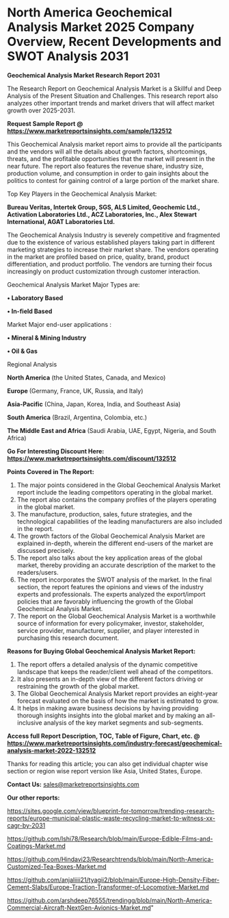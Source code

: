 # North America Geochemical Analysis Market 2025 Company Overview, Recent Developments and SWOT Analysis 2031

<strong>Geochemical Analysis Market Research Report 2031</strong>

The Research Report on Geochemical Analysis Market is a Skillful and Deep Analysis of the Present Situation and Challenges. This research report also analyzes other important trends and market drivers that will affect market growth over 2025-2031.

<strong>Request Sample Report @ <a href=https://www.marketreportsinsights.com/sample/132512>https://www.marketreportsinsights.com/sample/132512</a></strong>

This Geochemical Analysis market report aims to provide all the participants and the vendors will all the details about growth factors, shortcomings, threats, and the profitable opportunities that the market will present in the near future. The report also features the revenue share, industry size, production volume, and consumption in order to gain insights about the politics to contest for gaining control of a large portion of the market share.

Top Key Players in the Geochemical Analysis Market:

<strong>Bureau Veritas, Intertek Group, SGS, ALS Limited, Geochemic Ltd., Activation Laboratories Ltd., ACZ Laboratories, Inc., Alex Stewart International, AGAT Laboratories Ltd.</strong>

The Geochemical Analysis Industry is severely competitive and fragmented due to the existence of various established players taking part in different marketing strategies to increase their market share. The vendors operating in the market are profiled based on price, quality, brand, product differentiation, and product portfolio. The vendors are turning their focus increasingly on product customization through customer interaction.

Geochemical Analysis Market Major Types are:

<strong>• Laboratory Based

• In-field Based</strong>

Market Major end-user applications :

<strong>• Mineral & Mining Industry

• Oil & Gas</strong>

Regional Analysis

</u><strong><b>North America</b></strong> (the United States, Canada, and Mexico)

<strong><b>Europe </b></strong>(Germany, France, UK, Russia, and Italy)

<strong><b>Asia-Pacific</b></strong> (China, Japan, Korea, India, and Southeast Asia)

<strong><b>South America</b></strong> (Brazil, Argentina, Colombia, etc.)

<strong><b>The Middle East and Africa</b></strong> (Saudi Arabia, UAE, Egypt, Nigeria, and South Africa)

<strong>Go For Interesting Discount Here: <a href=https://www.marketreportsinsights.com/discount/132512>https://www.marketreportsinsights.com/discount/132512</a></strong>

<strong>Points Covered in The Report:</strong>
<ol>
  <li>The major points considered in the Global Geochemical Analysis Market report include the leading competitors operating in the global market.</li>
  <li>The report also contains the company profiles of the players operating in the global market.</li>
  <li>The manufacture, production, sales, future strategies, and the technological capabilities of the leading manufacturers are also included in the report.</li>
  <li>The growth factors of the Global Geochemical Analysis Market are explained in-depth, wherein the different end-users of the market are discussed precisely.</li>
  <li>The report also talks about the key application areas of the global market, thereby providing an accurate description of the market to the readers/users.</li>
  <li>The report incorporates the SWOT analysis of the market. In the final section, the report features the opinions and views of the industry experts and professionals. The experts analyzed the export/import policies that are favorably influencing the growth of the Global Geochemical Analysis Market.</li>
  <li>The report on the Global Geochemical Analysis Market is a worthwhile source of information for every policymaker, investor, stakeholder, service provider, manufacturer, supplier, and player interested in purchasing this research document.</li>
</ol>
<strong>Reasons for Buying Global Geochemical Analysis Market Report:</strong>

<ol>
  <li>The report offers a detailed analysis of the dynamic competitive landscape that keeps the reader/client well ahead of the competitors.</li>
  <li>It also presents an in-depth view of the different factors driving or restraining the growth of the global market.</li>
  <li>The Global Geochemical Analysis Market report provides an eight-year forecast evaluated on the basis of how the market is estimated to grow.</li>
  <li>It helps in making aware business decisions by having providing thorough insights insights into the global market and by making an all-inclusive analysis of the key market segments and sub-segments.</li>
</ol>
<strong>Access full Report Description, TOC, Table of Figure, Chart, etc. @ <a href=https://www.marketreportsinsights.com/industry-forecast/geochemical-analysis-market-2022-132512>https://www.marketreportsinsights.com/industry-forecast/geochemical-analysis-market-2022-132512</a></strong>


Thanks for reading this article; you can also get individual chapter wise section or region wise report version like Asia, United States, Europe.

<strong>Contact Us:</strong>
sales@marketreportsinsights.com

<strong>Our other reports:</strong>

<a href=https://sites.google.com/view/blueprint-for-tomorrow/trending-research-reports/europe-municipal-plastic-waste-recycling-market-to-witness-xx-cagr-by-2031>https://sites.google.com/view/blueprint-for-tomorrow/trending-research-reports/europe-municipal-plastic-waste-recycling-market-to-witness-xx-cagr-by-2031</a>

<a href=https://github.com/Ishi78/Research/blob/main/Europe-Edible-Films-and-Coatings-Market.md>https://github.com/Ishi78/Research/blob/main/Europe-Edible-Films-and-Coatings-Market.md</a>

<a href=https://github.com/Hindavi23/Researchtrends/blob/main/North-America-Customized-Tea-Boxes-Market.md>https://github.com/Hindavi23/Researchtrends/blob/main/North-America-Customized-Tea-Boxes-Market.md</a>

<a href=https://github.com/anjaliiii21/tyagii2/blob/main/Europe-High-Density-Fiber-Cement-Slabs/Europe-Traction-Transformer-of-Locomotive-Market.md>https://github.com/anjaliiii21/tyagii2/blob/main/Europe-High-Density-Fiber-Cement-Slabs/Europe-Traction-Transformer-of-Locomotive-Market.md</a>

<a href=https://github.com/arshdeep76555/trendingg/blob/main/North-America-Commercial-Aircraft-NextGen-Avionics-Market.md>https://github.com/arshdeep76555/trendingg/blob/main/North-America-Commercial-Aircraft-NextGen-Avionics-Market.md</a>"
